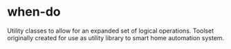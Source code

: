 # when-do
Utility classes to allow for an expanded set of logical operations.  Toolset originally created for use as utility library to smart home automation system.



